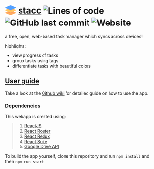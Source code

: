 
# <sub>![icon](public/icons/android-icon-36x36.png)</sub> [stacc](https://stravo1.github.io/stacc) ![Lines of code](https://img.shields.io/tokei/lines/github/Stravo1/stacc) ![GitHub last commit](https://img.shields.io/github/last-commit/Stravo1/stacc) ![Website](https://img.shields.io/website?down_message=offline&up_color=green&up_message=online&url=https%3A%2F%2Fstravo1.github.io%2Fstacc%2F) 
  

a free, open, web-based task manager which syncs across devices!  
  
highlights:
- view progress of tasks
- group tasks using tags
- differentiate tasks with beautiful colors

## [User guide](https://github.com/Stravo1/stacc/wiki)
Take a look at the [Github wiki](https://github.com/Stravo1/stacc/wiki) for detailed guide on how to use the app.

### Dependencies
This webapp is created using:
>1. [ReactJS](https://reactjs.org/)
>2. [React Router](https://reactrouter.com/)
>3. [React Redux](https://react-redux.js.org/)
>4. [React Suite](https://rsuitejs.com/)
>5. [Google Drive API](https://developers.google.com/drive/api)  

To build the app yourself, clone this repository and run `npm install` and then `npm run start`
